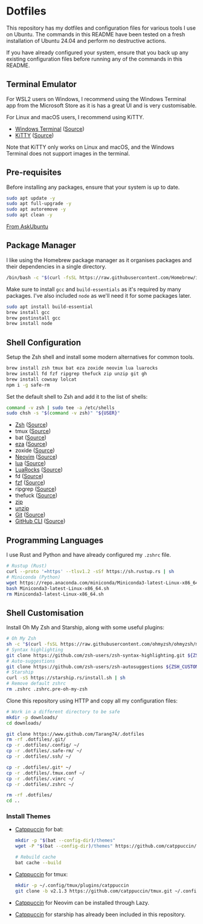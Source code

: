 # Dotfiles

This repository has my dotfiles and configuration files for various
tools I use on Ubuntu. The commands in this README have been tested on a
fresh installation of Ubuntu 24.04 and perform no destructive actions.

If you have already configured your system, ensure that you back up any
existing configuration files before running any of the commands in this
README.

## Terminal Emulator

For WSL2 users on Windows, I recommend using the Windows Terminal app
from the Microsoft Store as it is has a great UI and is very
customisable.

For Linux and macOS users, I recommend using KiTTY.

 - [Windows Terminal](https://aka.ms/terminal) ([Source](https://github.com/microsoft/terminal))
 - [KiTTY](https://www.9bis.com/kitty) ([Source](https://github.com/cyd01/KiTTY))

Note that KiTTY only works on Linux and macOS, and the Windows Terminal
does not support images in the terminal.

## Pre-requisites

Before installing any packages, ensure that your system is up to date.

```bash
sudo apt update -y
sudo apt full-upgrade -y
sudo apt autoremove -y
sudo apt clean -y
```

[From AskUbuntu](https://askubuntu.com/a/733439/1582514)

## Package Manager

I like using the Homebrew package manager as it organises packages
and their dependencies in a single directory.

```bash
/bin/bash -c "$(curl -fsSL https://raw.githubusercontent.com/Homebrew/install/HEAD/install.sh)"
```

Make sure to install `gcc` and `build-essentials` as it's required by 
many packages. I've also included `node` as we'll need it for some 
packages later.

```bash
sudo apt install build-essential
brew install gcc
brew postinstall gcc
brew install node
```

## Shell Configuration

Setup the Zsh shell and install some modern alternatives for common tools.

```bash
brew install zsh tmux bat eza zoxide neovim lua luarocks
brew install fd fzf ripgrep thefuck zip unzip git gh
brew install cowsay lolcat
npm i -g safe-rm
```

Set the default shell to Zsh and add it to the list of shells:

```bash
command -v zsh | sudo tee -a /etc/shells
sudo chsh -s "$(command -v zsh)" "${USER}"
```

 - [Zsh](https://www.zsh.org/) ([Source](https://github.com/zsh-users/zsh))
 - tmux ([Source](https://github.com/tmux/tmux))
 - bat ([Source](https://github.com/sharkdp/bat))
 - [eza](https://eza.rocks/) ([Source](https://github.com/eza-community/eza))
 - zoxide ([Source](https://github.com/ajeetdsouza/zoxide))
 - [Neovim](https://neovim.io/) ([Source](https://github.com/neovim/neovim))
 - [lua](https://www.lua.org/) ([Source](https://github.com/lua/lua))
 - [LuaRocks](https://luarocks.org/) ([Source](https://github.com/luarocks/luarocks))
 - fd ([Source](https://github.com/sharkdp/fd))
 - [fzf](https://junegunn.github.io/fzf/) ([Source](https://github.com/junegunn/fzf/))
 - ripgrep ([Source](https://github.com/BurntSushi/ripgrep))
 - thefuck ([Source](https://github.com/nvbn/thefuck))
 - [zip](https://infozip.sourceforge.net/Zip.html)
 - [unzip](https://infozip.sourceforge.net/UnZip.html)
 - [Git](https://git-scm.com/) ([Source](https://github.com/git/git))
 - [GitHub CLI](https://cli.github.com/) ([Source](https://github.com/cli/cli))

## Programming Languages

I use Rust and Python and have already configured my `.zshrc` file.

```bash
# Rustup (Rust)
curl --proto '=https' --tlsv1.2 -sSf https://sh.rustup.rs | sh
# Miniconda (Python)
wget https://repo.anaconda.com/miniconda/Miniconda3-latest-Linux-x86_64.sh
bash Miniconda3-latest-Linux-x86_64.sh
rm Miniconda3-latest-Linux-x86_64.sh
```

## Shell Customisation

Install Oh My Zsh and Starship, along with some useful plugins:

```bash
# Oh My Zsh
sh -c "$(curl -fsSL https://raw.githubusercontent.com/ohmyzsh/ohmyzsh/master/tools/install.sh)"
# Syntax highlighting
git clone https://github.com/zsh-users/zsh-syntax-highlighting.git ${ZSH_CUSTOM:-~/.oh-my-zsh/custom}/plugins/zsh-syntax-highlighting
# Auto-suggestions
git clone https://github.com/zsh-users/zsh-autosuggestions ${ZSH_CUSTOM:-~/.oh-my-zsh/custom}/plugins/zsh-autosuggestions
# Starship
curl -sS https://starship.rs/install.sh | sh
# Remove default zshrc
rm .zshrc .zshrc.pre-oh-my-zsh
```

Clone this repository using HTTP and copy all my configuration files:

```bash
# Work in a different directory to be safe
mkdir -p downloads/
cd downloads/

git clone https://www.github.com/Tarang74/.dotfiles
rm -rf .dotfiles/.git/
cp -r .dotfiles/.config/ ~/
cp -r .dotfiles/.safe-rm/ ~/
cp -r .dotfiles/.ssh/ ~/

cp -r .dotfiles/.git* ~/
cp -r .dotfiles/.tmux.conf ~/
cp -r .dotfiles/.vimrc ~/
cp -r .dotfiles/.zshrc ~/

rm -rf .dotfiles/
cd ..
```

### Install Themes

 - [Catppuccin](https://github.com/catppuccin/bat) for bat:
   
   ```bash
   mkdir -p "$(bat --config-dir)/themes"
   wget -P "$(bat --config-dir)/themes" https://github.com/catppuccin/bat/raw/main/themes/Catppuccin%20Mocha.tmTheme
   
   # Rebuild cache
   bat cache --build
   ```

 - [Catppuccin](https://github.com/catppuccin/tmux) for tmux:
   
   ```bash
   mkdir -p ~/.config/tmux/plugins/catppuccin
   git clone -b v2.1.3 https://github.com/catppuccin/tmux.git ~/.config/tmux/plugins/catppuccin/tmux
   ```
 
 - [Catppuccin](https://github.com/catppuccin/neovim) for Neovim can be installed through Lazy.
 - [Catppuccin](https://github.com/catppuccin/starship) for starship has already been included in this repository.
